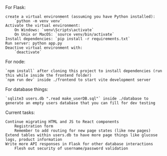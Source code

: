 For Flask:

    create a virtual environment (assuming you have Python installed):
        `python -m venv venv`
    Activate the virtual environment:
        On Windows: `venv\Scripts\activate`
        On Unix or MacOS: `source venv/bin/activate`
    Install dependencies: `pip install -r requirements.txt`
    Run server: python app.py
    Deactive virtual environment with:
        `deactivate`

For node:

    `npm install` after cloning this project to install dependencies (run this while inside the frontend folder)
    `npm run dev` inside ./frontend to start vite development server

For database things:

    `sqlite3 users.db ".read make_userDB.sql"` inside ./database to generate an empty users database that you can fill for dev testing

Current tasks:

    Continue migrating HTML and JS to React components
        Registration form
        Remember to add routing for new page states (like new pages)
    Extend tables within users.db to have more page things like glucose logs, product information
    Write more API responses in Flask for other database interactions
        Flesh out security of username/password validation
